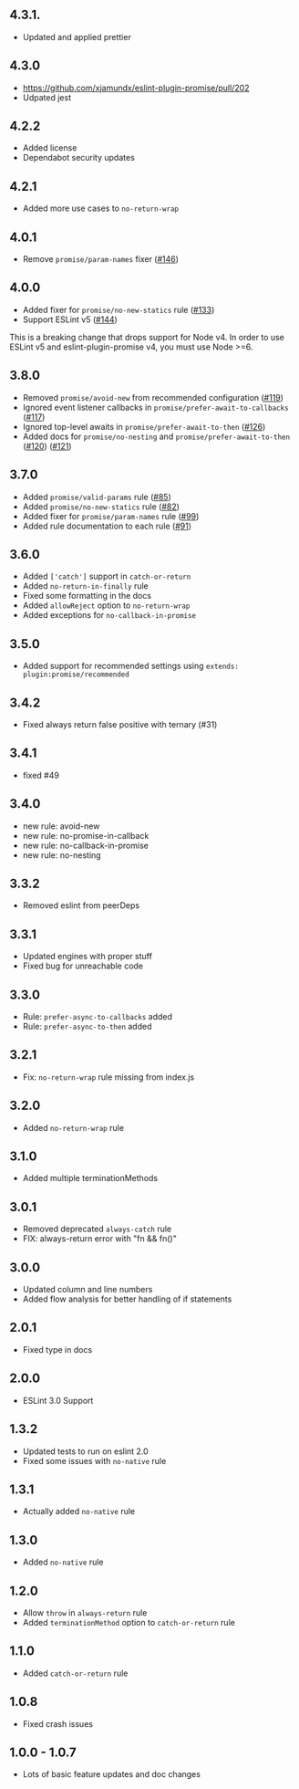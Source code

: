 ## 4.3.1.

- Updated and applied prettier

## 4.3.0

- https://github.com/xjamundx/eslint-plugin-promise/pull/202
- Udpated jest

## 4.2.2

- Added license
- Dependabot security updates

## 4.2.1

- Added more use cases to `no-return-wrap`

## 4.0.1

- Remove `promise/param-names` fixer
  ([#146](https://github.com/xjamundx/eslint-plugin-promise/pull/146))

## 4.0.0

- Added fixer for `promise/no-new-statics` rule
  ([#133](https://github.com/xjamundx/eslint-plugin-promise/pull/133))
- Support ESLint v5
  ([#144](https://github.com/xjamundx/eslint-plugin-promise/pull/144))

This is a breaking change that drops support for Node v4. In order to use ESLint
v5 and eslint-plugin-promise v4, you must use Node >=6.

## 3.8.0

- Removed `promise/avoid-new` from recommended configuration
  ([#119](https://github.com/xjamundx/eslint-plugin-promise/pull/119))
- Ignored event listener callbacks in `promise/prefer-await-to-callbacks`
  ([#117](https://github.com/xjamundx/eslint-plugin-promise/pull/117))
- Ignored top-level awaits in `promise/prefer-await-to-then`
  ([#126](https://github.com/xjamundx/eslint-plugin-promise/pull/126))
- Added docs for `promise/no-nesting` and `promise/prefer-await-to-then`
  ([#120](https://github.com/xjamundx/eslint-plugin-promise/pull/120))
  ([#121](https://github.com/xjamundx/eslint-plugin-promise/pull/121))

## 3.7.0

- Added `promise/valid-params` rule
  ([#85](https://github.com/xjamundx/eslint-plugin-promise/pull/85))
- Added `promise/no-new-statics` rule
  ([#82](https://github.com/xjamundx/eslint-plugin-promise/pull/82))
- Added fixer for `promise/param-names` rule
  ([#99](https://github.com/xjamundx/eslint-plugin-promise/pull/99))
- Added rule documentation to each rule
  ([#91](https://github.com/xjamundx/eslint-plugin-promise/pull/91))

## 3.6.0

- Added `['catch']` support in `catch-or-return`
- Added `no-return-in-finally` rule
- Fixed some formatting in the docs
- Added `allowReject` option to `no-return-wrap`
- Added exceptions for `no-callback-in-promise`

## 3.5.0

- Added support for recommended settings using
  `extends: plugin:promise/recommended`

## 3.4.2

- Fixed always return false positive with ternary (#31)

## 3.4.1

- fixed #49

## 3.4.0

- new rule: avoid-new
- new rule: no-promise-in-callback
- new rule: no-callback-in-promise
- new rule: no-nesting

## 3.3.2

- Removed eslint from peerDeps

## 3.3.1

- Updated engines with proper stuff
- Fixed bug for unreachable code

## 3.3.0

- Rule: `prefer-async-to-callbacks` added
- Rule: `prefer-async-to-then` added

## 3.2.1

- Fix: `no-return-wrap` rule missing from index.js

## 3.2.0

- Added `no-return-wrap` rule

## 3.1.0

- Added multiple terminationMethods

## 3.0.1

- Removed deprecated `always-catch` rule
- FIX: always-return error with "fn && fn()"

## 3.0.0

- Updated column and line numbers
- Added flow analysis for better handling of if statements

## 2.0.1

- Fixed type in docs

## 2.0.0

- ESLint 3.0 Support

## 1.3.2

- Updated tests to run on eslint 2.0
- Fixed some issues with `no-native` rule

## 1.3.1

- Actually added `no-native` rule

## 1.3.0

- Added `no-native` rule

## 1.2.0

- Allow `throw` in `always-return` rule
- Added `terminationMethod` option to `catch-or-return` rule

## 1.1.0

- Added `catch-or-return` rule

## 1.0.8

- Fixed crash issues

## 1.0.0 - 1.0.7

- Lots of basic feature updates and doc changes
